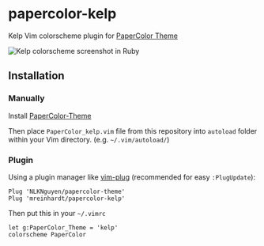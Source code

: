 # papercolor-kelp

Kelp Vim colorscheme plugin for [PaperColor Theme](https://github.com/NLKNguyen/papercolor-theme)

![Kelp colorscheme screenshot in Ruby](https://user-images.githubusercontent.com/582461/36364927-ec101814-14fb-11e8-94fe-b127092ef1ac.png)

## Installation

### Manually

Install [PaperColor-Theme](https://github.com/NLKNguyen/papercolor-theme)

Then place `PaperColor_kelp.vim` file from this repository into `autoload` folder within your Vim directory. (e.g. `~/.vim/autoload/`)

### Plugin

Using a plugin manager like [vim-plug](https://github.com/junegunn/vim-plug) (recommended for easy `:PlugUpdate`):

    Plug 'NLKNguyen/papercolor-theme'
    Plug 'mreinhardt/papercolor-kelp'

Then put this in your `~/.vimrc`

```VimL
let g:PaperColor_Theme = 'kelp'
colorscheme PaperColor
```
